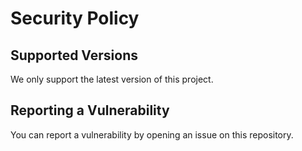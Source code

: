 # Security Policy

## Supported Versions

We only support the latest version of this project.

## Reporting a Vulnerability

You can report a vulnerability by opening an issue on this repository.
